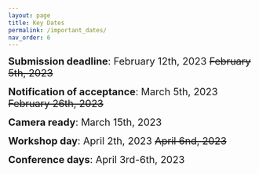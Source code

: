 ```yaml
---
layout: page
title: Key Dates
permalink: /important_dates/
nav_order: 6
---
```


<span style="font-size:20px;"> <strong>Submission deadline</strong>: February 12th, 2023  ~~February 5th, 2023~~

<span style="font-size:20px;"><strong>Notification of acceptance</strong>: March 5th, 2023 ~~February 26th, 2023~~

<span style="font-size:20px;"><strong>Camera ready</strong>: March 15th, 2023

<span style="font-size:20px;"><strong>Workshop day</strong>: April 2th, 2023 ~~April 6nd, 2023~~

<span style="font-size:20px;"><strong>Conference days</strong>: April 3rd-6th, 2023

